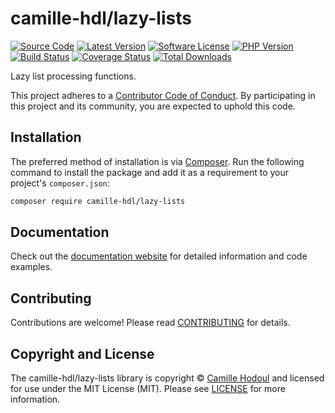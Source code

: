 # camille-hdl/lazy-lists

[![Source Code][badge-source]][source]
[![Latest Version][badge-release]][packagist]
[![Software License][badge-license]][license]
[![PHP Version][badge-php]][php]
[![Build Status][badge-build]][build]
[![Coverage Status][badge-coverage]][coverage]
[![Total Downloads][badge-downloads]][downloads]

Lazy list processing functions.

This project adheres to a [Contributor Code of Conduct][conduct]. By
participating in this project and its community, you are expected to uphold this
code.


## Installation

The preferred method of installation is via [Composer][]. Run the following
command to install the package and add it as a requirement to your project's
`composer.json`:

```bash
composer require camille-hdl/lazy-lists
```


## Documentation

Check out the [documentation website][documentation] for detailed information
and code examples.


## Contributing

Contributions are welcome! Please read [CONTRIBUTING][] for details.


## Copyright and License

The camille-hdl/lazy-lists library is copyright © [Camille Hodoul](https://camillehdl.dev)
and licensed for use under the MIT License (MIT). Please see [LICENSE][] for
more information.


[conduct]: https://github.com/camille-hdl/lazy-lists/blob/master/.github/CODE_OF_CONDUCT.md
[composer]: http://getcomposer.org/
[documentation]: https://camille-hdl.github.io/lazy-lists/
[contributing]: https://github.com/camille-hdl/lazy-lists/blob/master/.github/CONTRIBUTING.md

[badge-source]: http://img.shields.io/badge/source-camille--hdl/lazy--lists-blue.svg?style=flat-square
[badge-release]: https://img.shields.io/packagist/v/camille-hdl/lazy-lists.svg?style=flat-square&label=release
[badge-license]: https://img.shields.io/packagist/l/camille-hdl/lazy-lists.svg?style=flat-square
[badge-php]: https://img.shields.io/packagist/php-v/camille-hdl/lazy-lists.svg?style=flat-square
[badge-build]: https://img.shields.io/travis/camille-hdl/lazy-lists/master.svg?style=flat-square
[badge-coverage]: https://img.shields.io/coveralls/github/camille-hdl/lazy-lists/master.svg?style=flat-square
[badge-downloads]: https://img.shields.io/packagist/dt/camille-hdl/lazy-lists.svg?style=flat-square&colorB=mediumvioletred

[source]: https://github.com/camille-hdl/lazy-lists
[packagist]: https://packagist.org/packages/camille-hdl/lazy-lists
[license]: https://github.com/camille-hdl/lazy-lists/blob/master/LICENSE
[php]: https://php.net
[build]: https://travis-ci.org/camille-hdl/lazy-lists
[coverage]: https://coveralls.io/r/camille-hdl/lazy-lists?branch=master
[downloads]: https://packagist.org/packages/camille-hdl/lazy-lists
